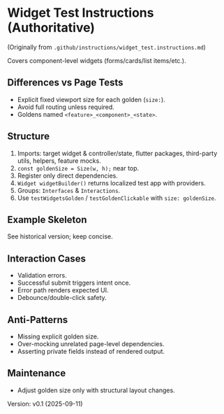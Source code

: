 # Widget Test Instructions (Authoritative)

(Originally from `.github/instructions/widget_test.instructions.md`)

Covers component-level widgets (forms/cards/list items/etc.).

## Differences vs Page Tests
- Explicit fixed viewport size for each golden (`size:`).
- Avoid full routing unless required.
- Goldens named `<feature>_<component>_<state>`.

## Structure
1. Imports: target widget & controller/state, flutter packages, third-party utils, helpers, feature mocks.
2. `const goldenSize = Size(w, h);` near top.
3. Register only direct dependencies.
4. `Widget widgetBuilder()` returns localized test app with providers.
5. Groups: `Interfaces` & `Interactions`.
6. Use `testWidgetsGolden` / `testGoldenClickable` with `size: goldenSize`.

## Example Skeleton
See historical version; keep concise.

## Interaction Cases
- Validation errors.
- Successful submit triggers intent once.
- Error path renders expected UI.
- Debounce/double-click safety.

## Anti-Patterns
- Missing explicit golden size.
- Over-mocking unrelated page-level dependencies.
- Asserting private fields instead of rendered output.

## Maintenance
- Adjust golden size only with structural layout changes.

Version: v0.1 (2025-09-11)
